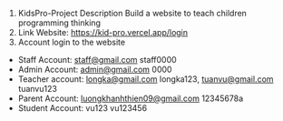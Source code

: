 1. KidsPro-Project Description
Build a website to teach children programming thinking
2. Link Website: https://kid-pro.vercel.app/login
3. Account login to the website
- Staff Account: staff@gmail.com staff0000
- Admin Account: admin@gmail.com 0000
- Teacher account: longka@gmail.com longka123, tuanvu@gmail.com tuanvu123
- Parent Account: luongkhanhthien09@gmail.com 12345678a
- Student Account: vu123 vu123456
